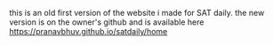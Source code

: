 this is an old first version of the website i made for SAT daily. the new version is on the owner's github and is available here https://pranavbhuv.github.io/satdaily/home
